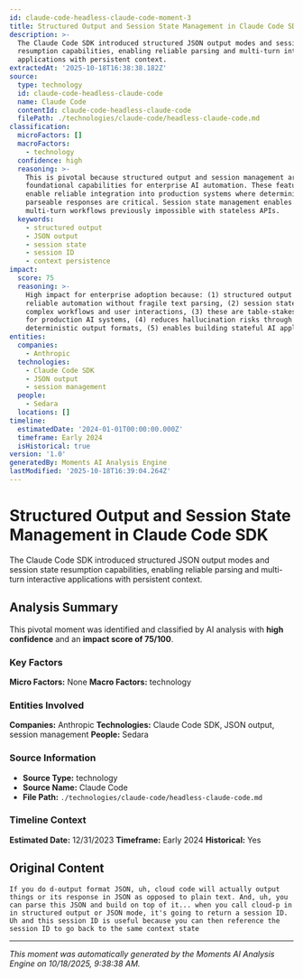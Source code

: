 ```yaml
---
id: claude-code-headless-claude-code-moment-3
title: Structured Output and Session State Management in Claude Code SDK
description: >-
  The Claude Code SDK introduced structured JSON output modes and session state
  resumption capabilities, enabling reliable parsing and multi-turn interactive
  applications with persistent context.
extractedAt: '2025-10-18T16:38:38.182Z'
source:
  type: technology
  id: claude-code-headless-claude-code
  name: Claude Code
  contentId: claude-code-headless-claude-code
  filePath: ./technologies/claude-code/headless-claude-code.md
classification:
  microFactors: []
  macroFactors:
    - technology
  confidence: high
  reasoning: >-
    This is pivotal because structured output and session management are
    foundational capabilities for enterprise AI automation. These features
    enable reliable integration into production systems where deterministic,
    parseable responses are critical. Session state management enables complex
    multi-turn workflows previously impossible with stateless APIs.
  keywords:
    - structured output
    - JSON output
    - session state
    - session ID
    - context persistence
impact:
  score: 75
  reasoning: >-
    High impact for enterprise adoption because: (1) structured output enables
    reliable automation without fragile text parsing, (2) session state enables
    complex workflows and user interactions, (3) these are table-stakes features
    for production AI systems, (4) reduces hallucination risks through
    deterministic output formats, (5) enables building stateful AI applications.
entities:
  companies:
    - Anthropic
  technologies:
    - Claude Code SDK
    - JSON output
    - session management
  people:
    - Sedara
  locations: []
timeline:
  estimatedDate: '2024-01-01T00:00:00.000Z'
  timeframe: Early 2024
  isHistorical: true
version: '1.0'
generatedBy: Moments AI Analysis Engine
lastModified: '2025-10-18T16:39:04.264Z'
---
```

# Structured Output and Session State Management in Claude Code SDK

The Claude Code SDK introduced structured JSON output modes and session state resumption capabilities, enabling reliable parsing and multi-turn interactive applications with persistent context.

## Analysis Summary

This pivotal moment was identified and classified by AI analysis with **high confidence** and an **impact score of 75/100**.

### Key Factors

**Micro Factors:** None
**Macro Factors:** technology

### Entities Involved

**Companies:** Anthropic
**Technologies:** Claude Code SDK, JSON output, session management
**People:** Sedara


### Source Information

- **Source Type:** technology
- **Source Name:** Claude Code
- **File Path:** `./technologies/claude-code/headless-claude-code.md`

### Timeline Context

**Estimated Date:** 12/31/2023
**Timeframe:** Early 2024
**Historical:** Yes

## Original Content

```
If you do d-output format JSON, uh, cloud code will actually output things or its response in JSON as opposed to plain text. And, uh, you can parse this JSON and build on top of it... when you call cloud-p in in structured output or JSON mode, it's going to return a session ID. Uh and this session ID is useful because you can then reference the session ID to go back to the same context state
```

---

*This moment was automatically generated by the Moments AI Analysis Engine on 10/18/2025, 9:38:38 AM.*
